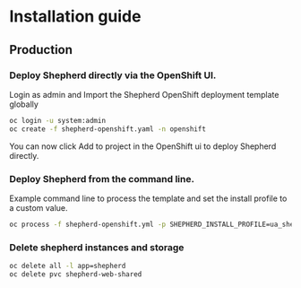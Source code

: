 # Installation guide

## Production

### Deploy Shepherd directly via the OpenShift UI.
Login as admin and Import the Shepherd OpenShift deployment template globally
```bash
oc login -u system:admin
oc create -f shepherd-openshift.yaml -n openshift
```
You can now click Add to project in the OpenShift ui to deploy Shepherd directly.

### Deploy Shepherd from the command line.
Example command line to process the template and set the install profile to a custom value. 
```bash
oc process -f shepherd-openshift.yml -p SHEPHERD_INSTALL_PROFILE=ua_shepherd | oc create -f -
```

### Delete shepherd instances and storage
```bash
oc delete all -l app=shepherd
oc delete pvc shepherd-web-shared
```
